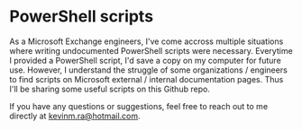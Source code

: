 # PowerShell scripts
As a Microsoft Exchange engineers, I've come accross multiple situations where writing undocumented PowerShell scripts were necessary. Everytime I provided a PowerShell script, I'd save a copy on my computer for future use.
However, I understand the struggle of some organizations / engineers to find scripts on Microsoft external / internal documentation pages. Thus I'll be sharing some useful scripts on this Github repo.

If you have any questions or suggestions, feel free to reach out to me directly at kevinm.ra@hotmail.com.
